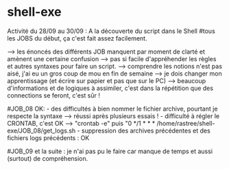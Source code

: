# shell-exe
Activité du 28/09 au 30/09 : A la découverte du script dans le Shell
#tous les JOBS du début, ça c'est fait assez facilement.

--> les énoncés des différents JOB manquent par moment de clarté et amènent une certaine confusion
--> pas si facile d'appréhender les règles et autres syntaxes pour faire un script.
--> comprendre les notions n'est pas aisé, j'ai eu un gros coup de mou en fin de semaine
--> je dois changer mon apprentissage (et écrire sur papier et pas que sur le PC) 
--> beaucoup d'informations et de logiques à assimiler, c'est dans la répétition que des connections se feront, c'est sûr !

#JOB_08 OK: 
	- des difficultés à bien nommer le fichier archive, pourtant je respecte la syntaxe
		--> réussi après plusieurs essais !
	- difficulté à régler le CRONTAB, c'est OK
		--> "crontab -e" puis "0 */1 * * * /home/rastree/shell-exe/JOB_08/get_logs.sh
	- suppression des archives précédentes et des fichiers logs précédents : OK
	
#JOB_09 et la suite : je n'ai pas pu le faire car manque de temps et aussi (surtout) de compréhension.
 
